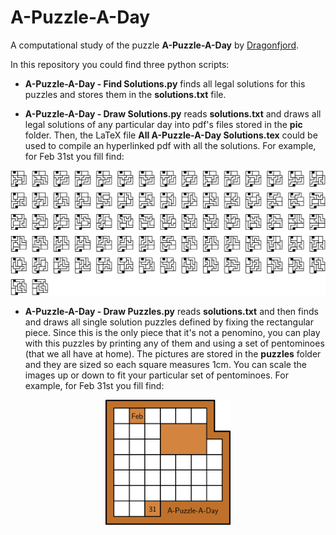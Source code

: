# A-Puzzle-A-Day

A computational study of the puzzle **A-Puzzle-A-Day** by [Dragonfjord](https://www.dragonfjord.com/).

In this repository you could find three python scripts:

* **A-Puzzle-A-Day - Find Solutions.py** finds all legal solutions for this puzzles and stores them in the **solutions.txt** file.

* **A-Puzzle-A-Day - Draw Solutions.py** reads **solutions.txt** and draws all legal solutions of any particular day into pdf's files stored in the **pic** folder. Then, the LaTeX file **All A-Puzzle-A-Day Solutions.tex** could be used to compile an hyperlinked pdf with all the solutions. For example, for Feb 31st you fill find:

 <p align=center> <img src="/Solution%20Example%20-%20Feb31.png" height="200"></p>

* **A-Puzzle-A-Day - Draw Puzzles.py** reads **solutions.txt** and then finds and draws all single solution puzzles defined by fixing the rectangular piece. Since this is the only piece that it's not a penomino, you can play with this puzzles by printing any of them and using a set of pentominoes (that we all have at home). The pictures are stored in the **puzzles** folder and they are sized so each square measures 1cm. You can scale the images up or down to fit your particular set of pentominoes. For example, for Feb 31st you fill find:

<p align=center> <img src="/Puzzle%20Example%20-%20Feb31.png" height="200"></p>
